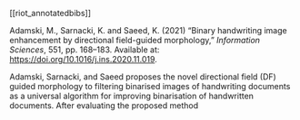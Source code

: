 [[riot_annotatedbibs]]

Adamski, M., Sarnacki, K. and Saeed, K. (2021) “Binary handwriting image enhancement by directional field-guided morphology,” _Information Sciences_, 551, pp. 168–183. Available at: https://doi.org/10.1016/j.ins.2020.11.019.

Adamski, Sarnacki, and Saeed proposes the novel directional field (DF) guided morphology to filtering binarised images of handwriting documents as a universal algorithm for improving binarisation of handwritten documents. After evaluating the proposed method